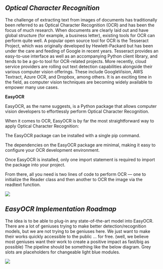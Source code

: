 

## ***Optical Character Recognition***
The challenge of extracting text from images of documents has traditionally been referred to as Optical Character Recognition (OCR) and has been the focus of much research. When documents are clearly laid out and have global structure (for example, a business letter), existing tools for OCR can perform quite well. A popular open source tool for OCR is the Tesseract Project, which was originally developed by Hewlett-Packard but has been under the care and feeding of Google in recent years. Tesseract provides an easy-to-use interface as well as an accompanying Python client library, and tends to be a go-to tool for OCR-related projects. More recently, cloud service providers are rolling out text detection capabilities alongside their various computer vision offerings. These include GoogleVision, AWS Textract, Azure OCR, and Dropbox, among others. It is an exciting time in the field, as computer vision techniques are becoming widely available to empower many use cases.

**EasyOCR**

EasyOCR, as the name suggests, is a Python package that allows computer vision developers to effortlessly perform Optical Character Recognition.

When it comes to OCR, EasyOCR is by far the most straightforward way to apply Optical Character Recognition:

The EasyOCR package can be installed with a single pip command.

The dependencies on the EasyOCR package are minimal, making it easy to configure your OCR development environment.

Once EasyOCR is installed, only one import statement is required to import the package into your project.

From there, all you need is two lines of code to perform OCR — one to initialize the Reader class and then another to OCR the image via the readtext function.

![](https://929687.smushcdn.com/2407837/wp-content/uploads/2020/09/easyocr_library.png?lossy=1&strip=1&webp=0)

## ***EasyOCR Implementation Roadmap***

The idea is to be able to plug-in any state-of-the-art model into EasyOCR. There are a lot of geniuses trying to make better detection/recognition models, but we are not trying to be geniuses here. We just want to make their works quickly accessible to the public ... for free. (well, we believe most geniuses want their work to create a positive impact as fast/big as possible) The pipeline should be something like the below diagram. Grey slots are placeholders for changeable light blue modules.

![](https://github.com/JaidedAI/EasyOCR/raw/master/examples/easyocr_framework.jpeg)
